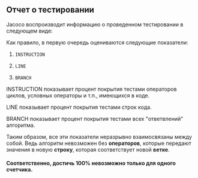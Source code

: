 ## Отчет о тестировании

Jacoco воспроизводит информацию о проведенном тестировании в следующем виде:



Как правило, в первую очередь оцениваются следующие показатели:

1. `INSTRUCTION`

1. `LINE`

1. `BRANCH`

INSTRUCTION показывает процент покрытия тестами операторов циклов, условных операторы и т.п., имеющихся в коде.

LINE показывает процент покрытия тестами строк кода.

BRANCH показывает процент покрытия тестами всех "ответвлений" алгоритма.

Таким образом, все эти показатели неразрывно взаимосвязаны между собой. Ведь алгоритм невозможен без **операторов**, которые передают значения в новую **строку**, которая соответствует новой **ветке**.

#### Соответственно, достичь 100% невозможно только для одного счетчика.
